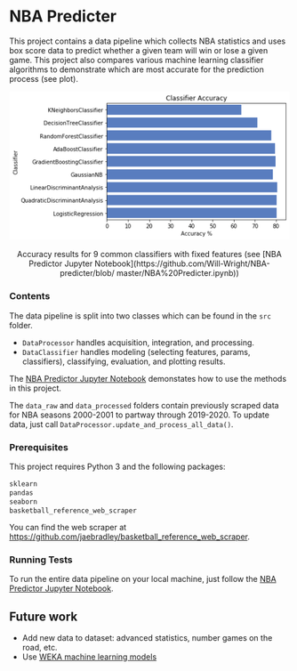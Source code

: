 # NBA Predicter

This project contains a data pipeline which collects NBA statistics and uses box score data to predict whether a given team will win or lose a given game. This project also compares various machine learning classifier algorithms to demonstrate which are most accurate for the prediction process (see plot).

<p align="center">
 <img src="./results/classifier_results.png">
 </p>
 <p align="center">
Accuracy results for 9 common classifiers with fixed features (see [NBA Predictor Jupyter Notebook](https://github.com/Will-Wright/NBA-predicter/blob/ master/NBA%20Predicter.ipynb)) 
</p>


### Contents

The data pipeline is split into two classes which can be found in the `src` folder.  

 - `DataProcessor` handles acquisition, integration, and processing.  
 - `DataClassifier` handles modeling (selecting features, params, classifiers), classifying, evaluation, and plotting results.  

The [NBA Predictor Jupyter Notebook](https://github.com/Will-Wright/NBA-predicter/blob/master/NBA%20Predicter.ipynb) demonstates how to use the methods in this project.

The `data_raw` and `data_processed` folders contain previously scraped data for NBA seasons 2000-2001 to partway through 2019-2020.  To update data, just call `DataProcessor.update_and_process_all_data()`.

### Prerequisites

This project requires Python 3 and the following packages:

```
sklearn
pandas
seaborn
basketball_reference_web_scraper
```

You can find the web scraper at https://github.com/jaebradley/basketball_reference_web_scraper.


### Running Tests

To run the entire data pipeline on your local machine, just follow the [NBA Predictor Jupyter Notebook](https://github.com/Will-Wright/NBA-predicter/blob/master/NBA%20Predicter.ipynb).


## Future work

- Add new data to dataset: advanced statistics, number games on the road, etc.
- Use [WEKA machine learning models](https://www.cs.waikato.ac.nz/ml/weka/)
